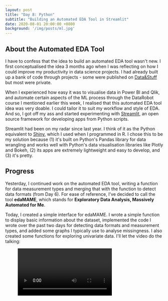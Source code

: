 ```yaml
---
layout: post
title: "Day 8: Python"
subtitle: "Building an Automated EDA Tool in Streamlit"
date: 2020-08-01 20:00:00 +0800
background: '/img/posts/ml.jpg'
---
```


## About the Automated EDA Tool
I have to confess that the idea to build an automated EDA tool wasn't new. I first conceptualised the idea 3 months ago when I was reflecting on how I could improve my productivity in data science projects. I had already built up a bank of code through projects - some were published on [Data&Stuff](https://chrischow.github.io/dataandstuff/) but most were private.

When I experienced how easy it was to visualise data in Power BI and Qlik, and automate certain aspects of the ML process through the DataRobot course I mentioned earlier this week, I realised that this automated EDA tool idea was very doable. I could tailor it to suit my workflow and style of EDA. And so, I got off my ass and started experimenting with [Streamlit](https://www.streamlit.io/), an open source framework for developing apps from Python scripts.

Streamlit had been on my radar since last year. I think of it as the Python equivalent to [Shiny](https://shiny.rstudio.com/), which I used when I programmed in R. I chose this to be my solution because (1) it's built on Python's Pandas library for data wrangling and works well with Python's data visualisation libraries like Plotly and Bokeh, (2) its apps are extremely lightweight and easy to develop, and (3) it's pretty.

## Progress
Yesterday, I continued work on the automated EDA tool, writing a function for data measurement types and merging that with the function to detect data formats (from Day 6). For ease of reference, I've decided to call the tool **edaMAME**, which stands for **Exploratory Data Analysis, Massively Automated for Me**.

Today, I created a simple interface for edaMAME. I wrote a simple function to display basic information about the dataset, implemented the code I wrote over the past two days for detecting data formats and measurement types, and added some graphs I typically use to analyse missingness. I also created some functions for exploring univariate data. I'll let the video do the talking:

<figure class="video_container">
  <video controls="true" allowfullscreen="true">
    <source src="img/posts/streamlit-edaMAME-2020-08-02-2008.webm.mp4" type="video/mp4">
  </video>
</figure>
